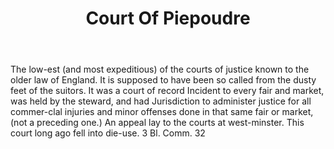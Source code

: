 ---
title: Court Of Piepoudre
letter: C
permalink: "/definitions/bld-court-of-piepoudre.html"
body: The low-est (and most expeditious) of the courts of justice known to the older
  law of England. It is supposed to have been so called from the dusty feet of the
  suitors. It was a court of record Incident to every fair and market, was held by
  the steward, and had Jurisdiction to administer justice for all commer-clal injuries
  and minor offenses done in that same fair or market, (not a preceding one.) An appeal
  lay to the courts at west-minster. This court long ago fell into die-use. 3 Bl.
  Comm. 32
published_at: '2018-07-07'
source: Black's Law Dictionary 2nd Ed (1910)
layout: post
---